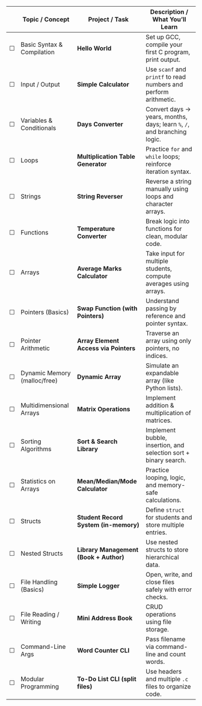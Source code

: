 |    | **Topic / Concept**        | **Project / Task**                 | **Description / What You’ll Learn**                                      |
| :-: | -------------------------- | ---------------------------------- | ------------------------------------------------------------------------ |
|  ☐  | Basic Syntax & Compilation | **Hello World**                    | Set up GCC, compile your first C program, print output.                  |
|  ☐  | Input / Output             | **Simple Calculator**              | Use `scanf` and `printf` to read numbers and perform arithmetic.         |
|  ☐  | Variables & Conditionals   | **Days Converter**                 | Convert days → years, months, days; learn `%`, `/`, and branching logic. |
|  ☐  | Loops                      | **Multiplication Table Generator** | Practice `for` and `while` loops; reinforce iteration syntax.            |
|  ☐  | Strings                    | **String Reverser**                | Reverse a string manually using loops and character arrays.              |
|  ☐  | Functions                  | **Temperature Converter**          | Break logic into functions for clean, modular code.                      |
|  ☐  | Arrays                     | **Average Marks Calculator**       | Take input for multiple students, compute averages using arrays.         |
|  ☐  | Pointers (Basics)            | **Swap Function (with Pointers)**     | Understand passing by reference and pointer syntax.              |
|  ☐  | Pointer Arithmetic           | **Array Element Access via Pointers** | Traverse an array using only pointers, no indices.               |
|  ☐  | Dynamic Memory (malloc/free) | **Dynamic Array**                     | Simulate an expandable array (like Python lists).                |
|  ☐  | Multidimensional Arrays      | **Matrix Operations**                 | Implement addition & multiplication of matrices.                 |
|  ☐  | Sorting Algorithms           | **Sort & Search Library**             | Implement bubble, insertion, and selection sort + binary search. |
|  ☐  | Statistics on Arrays         | **Mean/Median/Mode Calculator**       | Practice looping, logic, and memory-safe calculations.           |
|  ☐  | Structs                | **Student Record System (in-memory)**  | Define `struct` for students and store multiple entries. |
|  ☐  | Nested Structs         | **Library Management (Book + Author)** | Use nested structs to store hierarchical data.           |
|  ☐  | File Handling (Basics) | **Simple Logger**                      | Open, write, and close files safely with error checks.   |
|  ☐  | File Reading / Writing | **Mini Address Book**                  | CRUD operations using file storage.                      |
|  ☐  | Command-Line Args      | **Word Counter CLI**                   | Pass filename via command-line and count words.          |
|  ☐  | Modular Programming    | **To-Do List CLI (split files)**       | Use headers and multiple `.c` files to organize code.    |


